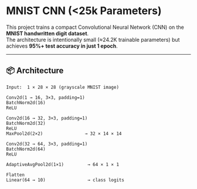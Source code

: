 # MNIST CNN (<25k Parameters)

This project trains a compact Convolutional Neural Network (CNN) on the **MNIST handwritten digit dataset**.  
The architecture is intentionally small (≈24.2K trainable parameters) but achieves **95%+ test accuracy in just 1 epoch**.

---

## 📦 Architecture

```text
Input:  1 × 28 × 28 (grayscale MNIST image)

Conv2d(1 → 16, 3×3, padding=1)
BatchNorm2d(16)
ReLU

Conv2d(16 → 32, 3×3, padding=1)
BatchNorm2d(32)
ReLU
MaxPool2d(2×2)                → 32 × 14 × 14

Conv2d(32 → 64, 3×3, padding=1)
BatchNorm2d(64)
ReLU

AdaptiveAvgPool2d(1×1)         → 64 × 1 × 1

Flatten
Linear(64 → 10)                → class logits
